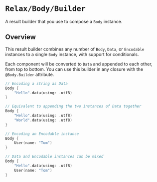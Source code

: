 # ``Relax/Body/Builder``

A result builder that you use to compose a ``Body`` instance.

## Overview

This result builder combines any number of ``Body``, `Data`, or `Encodable` instances to a single ``Body`` instance,
with support for conditionals.

Each component will be converted to `Data` and appended to each other, from top to bottom. You can use this builder in
any closure with the `@Body.Builder` attribute.

```swift
// Encoding a string as Data
Body {
    "Hello".data(using: .utf8)
}

// Equivalent to appending the two instances of Data together
Body {
    "Hello".data(using: .utf8)
    "World".data(using: .utf8)
}

// Encoding an Encodable instance
Body {
    User(name: "Tom")
}

// Data and Encodable instances can be mixed
Body {
    "Hello".data(using: .utf8)
    User(name: "Tom")
}
```
